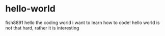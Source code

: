 # hello-world
fish8891 hello the coding world i want to learn how to code!
hello world is not that hard, rather it is interesting
